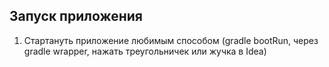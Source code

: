 ## Запуск приложения
1. Стартануть приложение любимым способом (gradle bootRun, через gradle wrapper,
нажать треугольничек или жучка в Idea)